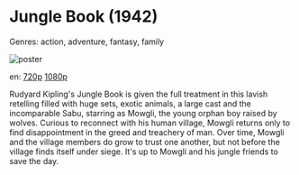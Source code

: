 # Jungle Book (1942)

Genres: action, adventure, fantasy, family

![poster](http://image.tmdb.org/t/p/w500/wHkgkGSfxbwz7xCkoAvaMviKLmD.jpg)

en:
  [720p](magnet:?xt=urn:btih:8F2F7CBDA05FFF49FF23129195D726284A38FB4C&tr=udp://glotorrents.pw:6969/announce&tr=udp://tracker.opentrackr.org:1337/announce&tr=udp://torrent.gresille.org:80/announce&tr=udp://tracker.openbittorrent.com:80&tr=udp://tracker.coppersurfer.tk:6969&tr=udp://tracker.leechers-paradise.org:6969&tr=udp://p4p.arenabg.ch:1337&tr=udp://tracker.internetwarriors.net:1337)
  [1080p](magnet:?xt=urn:btih:79F5ABB015CC006713EF6EA708A123FF8DA75558&tr=udp://glotorrents.pw:6969/announce&tr=udp://tracker.opentrackr.org:1337/announce&tr=udp://torrent.gresille.org:80/announce&tr=udp://tracker.openbittorrent.com:80&tr=udp://tracker.coppersurfer.tk:6969&tr=udp://tracker.leechers-paradise.org:6969&tr=udp://p4p.arenabg.ch:1337&tr=udp://tracker.internetwarriors.net:1337)
  


Rudyard Kipling's Jungle Book is given the full treatment in this lavish retelling filled with huge sets, exotic animals, a large cast and the incomparable Sabu, starring as Mowgli, the young orphan boy raised by wolves. Curious to reconnect with his human village, Mowgli returns only to find disappointment in the greed and treachery of man. Over time, Mowgli and the village members do grow to trust one another, but not before the village finds itself under siege. It's up to Mowgli and his jungle friends to save the day.